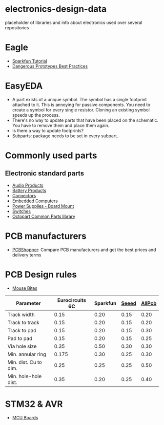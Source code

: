 # electronics-design-data
placeholder of libraries and info about electronics used over several repositories

# Eagle
* [Sparkfun Tutorial](https://www.sparkfun.com/tutorials/115)
* [Dangerous Prototypes Best Practices](http://dangerousprototypes.com/docs/Dangerous_Prototypes_Cadsoft_Eagle_style_guide_and_best_practices)

# EasyEDA
* A part exists of a unique symbol.  The symbol has a single footprint attached to it.  This is annoying for passive components.  You need to create a symbol for every single resistor.  Cloning an existing symbol speeds up the process.
* There's no way to update parts that have been placed on the schematic.  You have to remove them and place them again.
* Is there a way to update footprints?
* Subparts: package needs to be set in every subpart.

# Commonly used parts
## Electronic standard parts
* [Audio Products](../../wiki/Electronic-standard-parts-:-Audio-Products)
* [Battery Products](../../wiki/Electronic-standard-parts-:--Battery-Products)
* [Connectors](../../wiki/Electronic-standard-parts-:-Connectors)
* [Embedded Computers](../../wiki/Electronic-standard-parts-:--Embedded-Computers)
* [Power Supplies - Board Mount](../../wiki/Electronic-standard-parts-:--Power-Supplies---Board-Mount)
* [Switches](../../wiki/Electronic-standard-parts-:-switches)
* [Octopart Common Parts library](https://octopart.com/common-parts-library)

# PCB manufacturers
* [PCBShopper](http://pcbshopper.com/): Compare PCB manufacturers and get the best prices and delivery terms

# PCB Design rules
* [Mouse Bites](https://blogs.mentor.com/tom-hausherr/blog/tag/mouse-bite/)

| Parameter            | Eurocircuits 6C | Sparkfun | [Seeed](http://support.seeedstudio.com/knowledgebase/articles/447362-fusion-pcb-specification) | [AllPcb](https://www.allpcb.com/standard_pcb_manufacturing_capability.html)
|----------------------|-----------------|----------|-------|-------|
| Track width          |  0.15           | 0.20     | 0.15  | 0.20  |
| Track to track       |  0.15           | 0.20     | 0.15  | 0.20  |
| Track to pad         |  0.15           | 0.20     | 0.15  | 0.30  |
| Pad to pad           |  0.15           | 0.20     | 0.15  | 0.25  |
| Via hole size        |  0.35           | 0.50     | 0.30  | 0.30  |
| Min. annular ring    |  0.175          | 0.30     | 0.25  | 0.30  |
| Min. dist. Cu to dim.|  0.25           | 0.25     | 0.25  | 0.50  |
| Min. hole-hole dist. |  0.35           | 0.20     | 0.25  | 0.40  |

# STM32 & AVR
* [MCU Boards](../../wiki)
